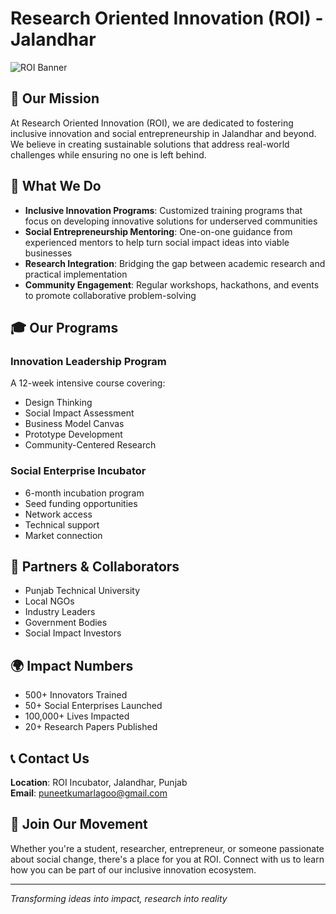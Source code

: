 # Research Oriented Innovation (ROI) - Jalandhar

![ROI Banner](banner.jpg)

## 🎯 Our Mission

At Research Oriented Innovation (ROI), we are dedicated to fostering inclusive innovation and social entrepreneurship in Jalandhar and beyond. We believe in creating sustainable solutions that address real-world challenges while ensuring no one is left behind.

## 🌟 What We Do

- **Inclusive Innovation Programs**: Customized training programs that focus on developing innovative solutions for underserved communities
- **Social Entrepreneurship Mentoring**: One-on-one guidance from experienced mentors to help turn social impact ideas into viable businesses
- **Research Integration**: Bridging the gap between academic research and practical implementation
- **Community Engagement**: Regular workshops, hackathons, and events to promote collaborative problem-solving

## 🎓 Our Programs

### Innovation Leadership Program
A 12-week intensive course covering:
- Design Thinking
- Social Impact Assessment
- Business Model Canvas
- Prototype Development
- Community-Centered Research

### Social Enterprise Incubator
- 6-month incubation program
- Seed funding opportunities
- Network access
- Technical support
- Market connection

## 🤝 Partners & Collaborators

- Punjab Technical University
- Local NGOs
- Industry Leaders
- Government Bodies
- Social Impact Investors

## 🌍 Impact Numbers

- 500+ Innovators Trained
- 50+ Social Enterprises Launched
- 100,000+ Lives Impacted
- 20+ Research Papers Published

## 📞 Contact Us

**Location**: ROI Incubator, Jalandhar, Punjab  
**Email**: puneetkumarlagoo@gmail.com  

## 🤝 Join Our Movement

Whether you're a student, researcher, entrepreneur, or someone passionate about social change, there's a place for you at ROI. Connect with us to learn how you can be part of our inclusive innovation ecosystem.

---

*Transforming ideas into impact, research into reality*
